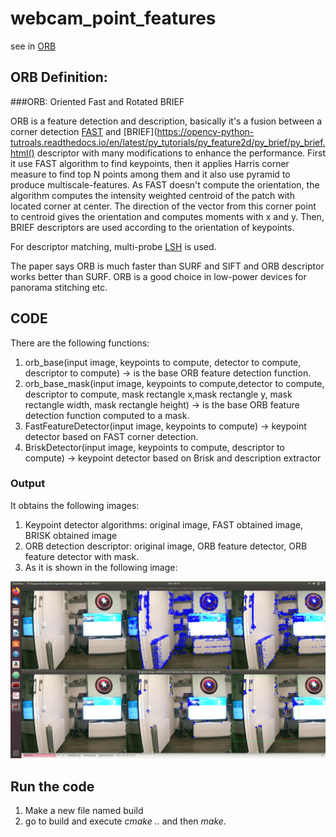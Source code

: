 # webcam_point_features
see in  [ORB](https://opencv-python-tutroals.readthedocs.io/en/latest/py_tutorials/py_feature2d/py_orb/py_orb.html)

## ORB Definition:
###ORB: Oriented Fast and Rotated BRIEF

ORB is a feature detection and description, basically it's a fusion between a corner detection [FAST](https://opencv-python-tutroals.readthedocs.io/en/latest/py_tutorials/py_feature2d/py_fast/py_fast.html) and [BRIEF](https://opencv-python-tutroals.readthedocs.io/en/latest/py_tutorials/py_feature2d/py_brief/py_brief.html() descriptor with many modifications  to enhance the performance.
First it use FAST algorithm to find keypoints, then it applies Harris corner measure to find top N points among them and it also use pyramid to produce multiscale-features.
As FAST doesn't compute the orientation, the algorithm computes the intensity weighted centroid of the patch with located corner at center. The direction of the vector from this corner point to centroid gives the orientation and computes moments with x and y. Then, BRIEF descriptors are used according to the orientation of keypoints.

For descriptor matching, multi-probe [LSH](https://en.wikipedia.org/wiki/Locality-sensitive_hashing) is used.

The paper says ORB is much faster than SURF and SIFT and ORB descriptor works better than SURF. ORB is a good choice in low-power devices for panorama stitching etc.

## CODE

There are the following functions:

1. orb_base(input image, keypoints to compute, detector to compute, descriptor to compute) -> is the base ORB feature detection function.
2. orb_base_mask(input image, keypoints to compute,detector to compute, descriptor to compute, mask rectangle x,mask rectangle y, mask rectangle width, mask rectangle height) -> is the base ORB feature detection function computed to a mask.
3. FastFeatureDetector(input image, keypoints to compute) -> keypoint detector based on FAST corner detection.
4. BriskDetector(input image, keypoints to compute, descriptor to compute) -> keypoint detector based on Brisk and description extractor

### Output

It obtains the following images:
1. Keypoint detector algorithms: original image, FAST obtained image, BRISK obtained image
2. ORB detection descriptor: original image, ORB feature detector, ORB feature detector with mask.
3. As it is shown in the following image:

![picture](Image.png)


## Run the code

1. Make a new file named build
2. go to build and execute *cmake ..* and then *make*.
